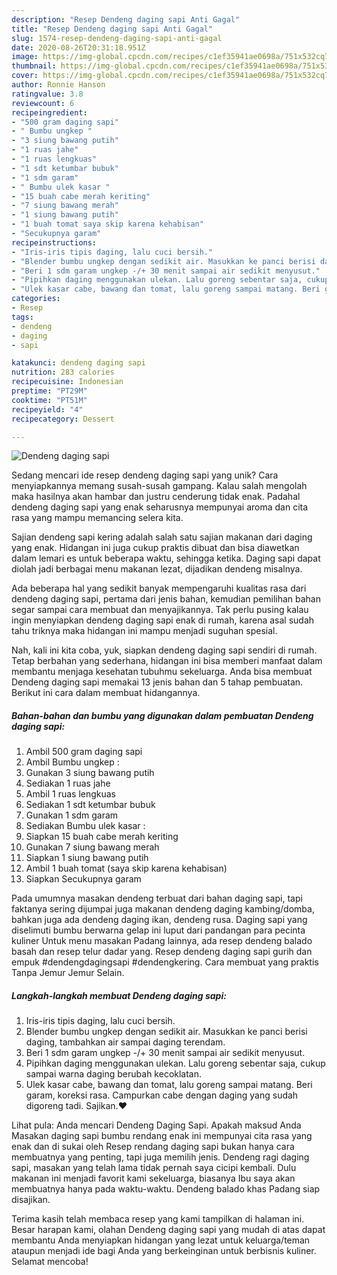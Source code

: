 ```yaml
---
description: "Resep Dendeng daging sapi Anti Gagal"
title: "Resep Dendeng daging sapi Anti Gagal"
slug: 1574-resep-dendeng-daging-sapi-anti-gagal
date: 2020-08-26T20:31:18.951Z
image: https://img-global.cpcdn.com/recipes/c1ef35941ae0698a/751x532cq70/dendeng-daging-sapi-foto-resep-utama.jpg
thumbnail: https://img-global.cpcdn.com/recipes/c1ef35941ae0698a/751x532cq70/dendeng-daging-sapi-foto-resep-utama.jpg
cover: https://img-global.cpcdn.com/recipes/c1ef35941ae0698a/751x532cq70/dendeng-daging-sapi-foto-resep-utama.jpg
author: Ronnie Hanson
ratingvalue: 3.8
reviewcount: 6
recipeingredient:
- "500 gram daging sapi"
- " Bumbu ungkep "
- "3 siung bawang putih"
- "1 ruas jahe"
- "1 ruas lengkuas"
- "1 sdt ketumbar bubuk"
- "1 sdm garam"
- " Bumbu ulek kasar "
- "15 buah cabe merah keriting"
- "7 siung bawang merah"
- "1 siung bawang putih"
- "1 buah tomat saya skip karena kehabisan"
- "Secukupnya garam"
recipeinstructions:
- "Iris-iris tipis daging, lalu cuci bersih."
- "Blender bumbu ungkep dengan sedikit air. Masukkan ke panci berisi daging, tambahkan air sampai daging terendam."
- "Beri 1 sdm garam ungkep -/+ 30 menit sampai air sedikit menyusut."
- "Pipihkan daging menggunakan ulekan. Lalu goreng sebentar saja, cukup sampai warna daging berubah kecoklatan."
- "Ulek kasar cabe, bawang dan tomat, lalu goreng sampai matang. Beri garam, koreksi rasa. Campurkan cabe dengan daging yang sudah digoreng tadi. Sajikan.❤️"
categories:
- Resep
tags:
- dendeng
- daging
- sapi

katakunci: dendeng daging sapi 
nutrition: 283 calories
recipecuisine: Indonesian
preptime: "PT29M"
cooktime: "PT51M"
recipeyield: "4"
recipecategory: Dessert

---
```



![Dendeng daging sapi](https://img-global.cpcdn.com/recipes/c1ef35941ae0698a/751x532cq70/dendeng-daging-sapi-foto-resep-utama.jpg)

Sedang mencari ide resep dendeng daging sapi yang unik? Cara menyiapkannya memang susah-susah gampang. Kalau salah mengolah maka hasilnya akan hambar dan justru cenderung tidak enak. Padahal dendeng daging sapi yang enak seharusnya mempunyai aroma dan cita rasa yang mampu memancing selera kita.

Sajian dendeng sapi kering adalah salah satu sajian makanan dari daging yang enak. Hidangan ini juga cukup praktis dibuat dan bisa diawetkan dalam lemari es untuk beberapa waktu, sehingga ketika. Daging sapi dapat diolah jadi berbagai menu makanan lezat, dijadikan dendeng misalnya.

Ada beberapa hal yang sedikit banyak mempengaruhi kualitas rasa dari dendeng daging sapi, pertama dari jenis bahan, kemudian pemilihan bahan segar sampai cara membuat dan menyajikannya. Tak perlu pusing kalau ingin menyiapkan dendeng daging sapi enak di rumah, karena asal sudah tahu triknya maka hidangan ini mampu menjadi suguhan spesial.


Nah, kali ini kita coba, yuk, siapkan dendeng daging sapi sendiri di rumah. Tetap berbahan yang sederhana, hidangan ini bisa memberi manfaat dalam membantu menjaga kesehatan tubuhmu sekeluarga. Anda bisa membuat Dendeng daging sapi memakai 13 jenis bahan dan 5 tahap pembuatan. Berikut ini cara dalam membuat hidangannya.

<!--inarticleads1-->

##### Bahan-bahan dan bumbu yang digunakan dalam pembuatan Dendeng daging sapi:

1. Ambil 500 gram daging sapi
1. Ambil  Bumbu ungkep :
1. Gunakan 3 siung bawang putih
1. Sediakan 1 ruas jahe
1. Ambil 1 ruas lengkuas
1. Sediakan 1 sdt ketumbar bubuk
1. Gunakan 1 sdm garam
1. Sediakan  Bumbu ulek kasar :
1. Siapkan 15 buah cabe merah keriting
1. Gunakan 7 siung bawang merah
1. Siapkan 1 siung bawang putih
1. Ambil 1 buah tomat (saya skip karena kehabisan)
1. Siapkan Secukupnya garam


Pada umumnya masakan dendeng terbuat dari bahan daging sapi, tapi faktanya sering dijumpai juga makanan dendeng daging kambing/domba, bahkan juga ada dendeng daging ikan, dendeng rusa. Daging sapi yang diselimuti bumbu berwarna gelap ini luput dari pandangan para pecinta kuliner Untuk menu masakan Padang lainnya, ada resep dendeng balado basah dan resep telur dadar yang. Resep dendeng daging sapi gurih dan empuk #dendengdagingsapi #dendengkering. Cara membuat yang praktis Tanpa Jemur Jemur Selain. 

<!--inarticleads2-->

##### Langkah-langkah membuat Dendeng daging sapi:

1. Iris-iris tipis daging, lalu cuci bersih.
1. Blender bumbu ungkep dengan sedikit air. Masukkan ke panci berisi daging, tambahkan air sampai daging terendam.
1. Beri 1 sdm garam ungkep -/+ 30 menit sampai air sedikit menyusut.
1. Pipihkan daging menggunakan ulekan. Lalu goreng sebentar saja, cukup sampai warna daging berubah kecoklatan.
1. Ulek kasar cabe, bawang dan tomat, lalu goreng sampai matang. Beri garam, koreksi rasa. Campurkan cabe dengan daging yang sudah digoreng tadi. Sajikan.❤️


Lihat pula: Anda mencari Dendeng Daging Sapi. Apakah maksud Anda Masakan daging sapi bumbu rendang enak ini mempunyai cita rasa yang enak dan di sukai oleh Resep rendang daging sapi bukan hanya cara membuatnya yang penting, tapi juga memilih jenis. Dendeng ragi daging sapi, masakan yang telah lama tidak pernah saya cicipi kembali. Dulu makanan ini menjadi favorit kami sekeluarga, biasanya Ibu saya akan membuatnya hanya pada waktu-waktu. Dendeng balado khas Padang siap disajikan. 

Terima kasih telah membaca resep yang kami tampilkan di halaman ini. Besar harapan kami, olahan Dendeng daging sapi yang mudah di atas dapat membantu Anda menyiapkan hidangan yang lezat untuk keluarga/teman ataupun menjadi ide bagi Anda yang berkeinginan untuk berbisnis kuliner. Selamat mencoba!
